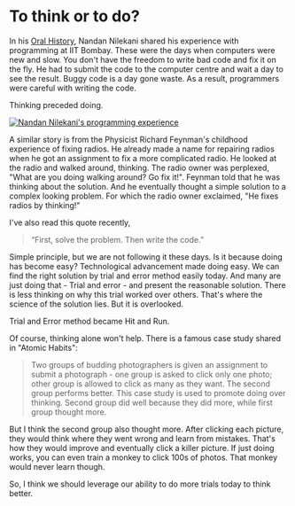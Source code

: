 # To think or to do?

In his [Oral History](https://youtu.be/U34NUBkqn_k?si=C27v2u_FAvElmSRv&t=607), Nandan Nilekani shared his experience with programming at IIT Bombay.
These were the days when computers were new and slow. You don't have the freedom to write bad code and fix it on the fly.
He had to submit the code to the computer centre and wait a day to see the result. Buggy code is a day gone waste.
As a result, programmers were careful with writing the code.

Thinking preceded doing.

[![Nandan Nilekani's programming experience](think-or-do/nilekani.png)](https://youtu.be/U34NUBkqn_k?si=C27v2u_FAvElmSRv&t=607)


A similar story is from the Physicist Richard Feynman's childhood experience of fixing radios. He already made a name for repairing radios when he got an assignment to fix a more complicated radio. He looked at the radio and walked around, thinking. The radio owner was perplexed, "What are you doing walking around? Go fix it!". Feynman told that he was thinking about the solution. And he eventually thought a simple solution to a complex looking problem. For which the radio owner exclaimed, "He fixes radios by thinking!"

I've also read this quote recently,

>“First, solve the problem. Then write the code.” 

Simple principle, but we are not following it these days. Is it because doing has become easy? Technological advancement made doing easy. We can find the right solution by trial and error method easily today. And many are just doing that - Trial and error - and present the reasonable solution. There is less thinking on why this trial worked over others. That's where the science of the solution lies. But it is overlooked.

Trial and Error method became Hit and Run.

Of course, thinking alone won't help. There is a famous case study shared in "Atomic Habits":

> Two groups of budding photographers is given an assignment to submit a photograph - one group is asked to click only one photo; other group is allowed to click as many as they want. The second group performs better. This case study is used to promote doing over thinking. Second group did well because they did more, while first group thought more.

But I think the second group also thought more. After clicking each picture, they would think where they went wrong and learn from mistakes. That's how they would improve and eventually click a killer picture. If just doing works, you can even train a monkey to click 100s of photos. That monkey would never learn though.

So, I think we should leverage our ability to do more trials today to think better.